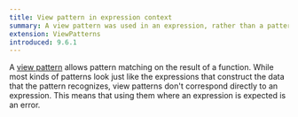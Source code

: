 ```yaml
---
title: View pattern in expression context
summary: A view pattern was used in an expression, rather than a pattern.
extension: ViewPatterns
introduced: 9.6.1
---
```


A [view pattern](https://ghc.gitlab.haskell.org/ghc/doc/users_guide/exts/view_patterns.html) allows pattern matching on the result of a function.
While most kinds of patterns look just like the expressions that construct the data that the pattern recognizes, view patterns don't correspond directly to an expression.
This means that using them where an expression is expected is an error.
